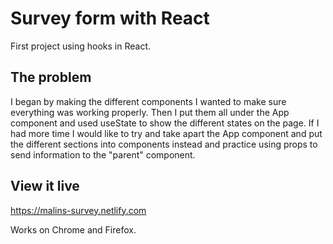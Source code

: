 # Survey form with React

First project using hooks in React. 

## The problem

I began by making the different components I wanted to make sure everything was working properly. Then I put them all under the App component and used useState to show the different states on the page. If I had more time I would like to try and take apart the App component and put the different sections into components instead and practice using props to send information to the "parent" component.

## View it live

https://malins-survey.netlify.com

Works on Chrome and Firefox.
